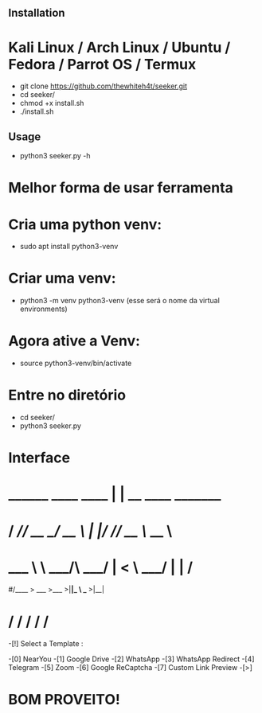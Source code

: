 ## Installation

# Kali Linux / Arch Linux / Ubuntu / Fedora / Parrot OS / Termux

- git clone https://github.com/thewhiteh4t/seeker.git
- cd seeker/
- chmod +x install.sh
- ./install.sh

## Usage

- python3 seeker.py -h

# Melhor forma de usar ferramenta 

# Cria uma python venv:
- sudo apt install python3-venv

# Criar uma venv:
- python3 -m venv python3-venv (esse será o nome da virtual environments)

# Agora ative a Venv:
- source python3-venv/bin/activate

# Entre no diretório
- cd seeker/
- python3 seeker.py

# Interface
# ______  ____   ____  |  | __  ____ _______
# /  ___/_/ __ \_/ __ \ |  |/ /_/ __ \\_  __ \
# \___ \ \  ___/\  ___/ |    < \  ___/ |  | \/
#/____  > \___  >\___  >|__|_ \ \___  >|__|
#     \/      \/     \/      \/     \/

-[!] Select a Template :

-[0] NearYou
-[1] Google Drive
-[2] WhatsApp
-[3] WhatsApp Redirect
-[4] Telegram
-[5] Zoom
-[6] Google ReCaptcha
-[7] Custom Link Preview
-[>] 

# BOM PROVEITO!


